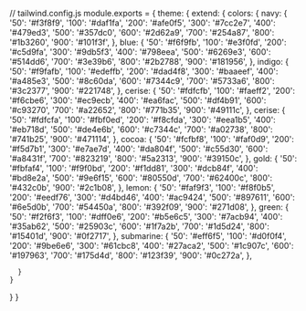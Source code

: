 // tailwind.config.js
module.exports = {
  theme: {
    extend: {
      colors: {
        navy: {
          '50':  '#f3f8f9',
          '100': '#daf1fa',
          '200': '#afe0f5',
          '300': '#7cc2e7',
          '400': '#479ed3',
          '500': '#357dc0',
          '600': '#2d62a9',
          '700': '#254a87',
          '800': '#1b3260',
          '900': '#101f3f',
        },
        blue: {
          '50':  '#f6f9fb',
          '100': '#e3f0fd',
          '200': '#c5d9fa',
          '300': '#9db5f3',
          '400': '#798eea',
          '500': '#6269e3',
          '600': '#514dd6',
          '700': '#3e39b6',
          '800': '#2b2788',
          '900': '#181956',
        },
        indigo: {
          '50':  '#f9fafb',
          '100': '#edeffb',
          '200': '#dad4f8',
          '300': '#baaeef',
          '400': '#a485e3',
          '500': '#8c60da',
          '600': '#7344c9',
          '700': '#5733a6',
          '800': '#3c2377',
          '900': '#221748',
        },
        cerise: {
          '50':  '#fdfcfb',
          '100': '#faeff2',
          '200': '#f6cbe6',
          '300': '#ec9ecb',
          '400': '#ea6fac',
          '500': '#df4b91',
          '600': '#c93270',
          '700': '#a22652',
          '800': '#771b35',
          '900': '#49111c',
        },
        cerise: {
          '50':  '#fdfcfa',
          '100': '#fbf0ed',
          '200': '#f8cfda',
          '300': '#eea1b5',
          '400': '#eb718d',
          '500': '#de4e6b',
          '600': '#c7344c',
          '700': '#a02738',
          '800': '#741b25',
          '900': '#471114',
        },
        cocoa: {
          '50':  '#fcfbf8',
          '100': '#faf0d9',
          '200': '#f5d7b1',
          '300': '#e7ae7d',
          '400': '#da804f',
          '500': '#c55d30',
          '600': '#a8431f',
          '700': '#823219',
          '800': '#5a2313',
          '900': '#39150c',
        },
        gold: {
          '50':  '#fbfaf4',
          '100': '#f9f0bd',
          '200': '#f1dd81',
          '300': '#dcb84f',
          '400': '#bd8e2a',
          '500': '#9e6f15',
          '600': '#80550d',
          '700': '#62400c',
          '800': '#432c0b',
          '900': '#2c1b08',
        },
        lemon: {
          '50':  '#faf9f3',
          '100': '#f8f0b5',
          '200': '#eedf76',
          '300': '#d4bd46',
          '400': '#ac9424',
          '500': '#897611',
          '600': '#6e5d0b',
          '700': '#54450a',
          '800': '#392f09',
          '900': '#271d08',
        },
        green: {
          '50':  '#f2f6f3',
          '100': '#dff0e6',
          '200': '#b5e6c5',
          '300': '#7acb94',
          '400': '#35ab62',
          '500': '#25903c',
          '600': '#1f7a2b',
          '700': '#1d5d24',
          '800': '#15401d',
          '900': '#0f2717',
        },
        submarine: {
          '50':  '#eff6f5',
          '100': '#d0f0f4',
          '200': '#9be6e6',
          '300': '#61cbc8',
          '400': '#27aca2',
          '500': '#1c907c',
          '600': '#197963',
          '700': '#175d4d',
          '800': '#123f39',
          '900': '#0c272a',
        },
        
      }
    }
  }
}
